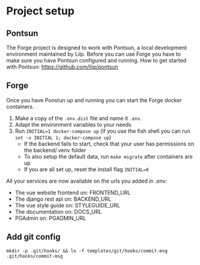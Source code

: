 # Project setup

## Pontsun
The Forge project is designed to work with Pontsun, a local development environment maintained by Liip. Before you can use Forge you have to make sure you have Pontsun configured and running.
How to get started with Pontsun: https://github.com/liip/pontsun

## Forge
Once you have Ponstun up and running you can start the Forge docker containers. 
1. Make a copy of the `.env.dist` file and name it `.env`.
2. Adapt the environment variables to your needs
3. Run `INITIAL=1 docker-compose up` (if you use the fish shell you can run `set -x INITIAL 1; docker-compose up`)
    - If the backend fails to start, check that your user has permissions on the backend/.venv folder
    - To also setup the default data, run `make migrate` after containers are up
    - If you are all set up, reset the install flag `INITIAL=0`

All your services are now available on the urls you added in .env:
* The vue website frontend on: FRONTEND_URL
* The django rest api on: BACKEND_URL
* The vue style guide on: STYLEGUIDE_URL
* The documentation on: DOCS_URL
* PGAdmin on: PGADMIN_URL
 
## Add git config                                                                
```                                                                             
mkdir -p .git/hooks/ && ln -f templates/git/hooks/commit-msg .git/hooks/commit-msg
``` 
